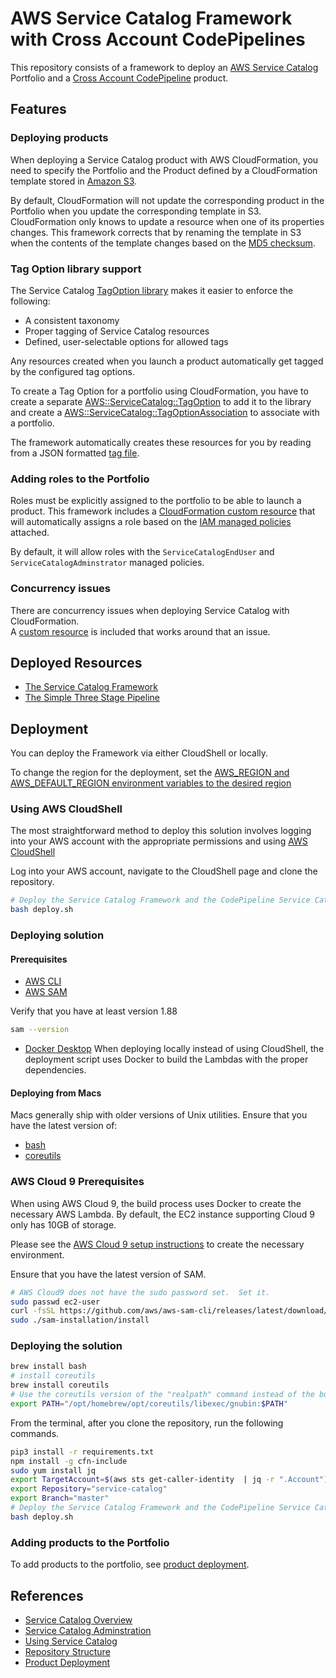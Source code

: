 # AWS Service Catalog Framework with Cross Account CodePipelines

This repository consists of a framework to deploy an [AWS Service Catalog](https://aws.amazon.com/servicecatalog/) Portfolio and a [Cross Account CodePipeline](three-stage-cross-account-pipeline-sc-product/README.md) product.

## Features

### Deploying products

When deploying a Service Catalog product with AWS CloudFormation, you need to specify the Portfolio and the Product defined by a CloudFormation template stored in [Amazon S3](https://aws.amazon.com/s3/).  

By default, CloudFormation will not update the corresponding product in the Portfolio
when you update the corresponding template in S3. CloudFormation only knows to update a resource when one of its properties changes.  This framework corrects that by renaming the template in S3 when the contents of the template changes based on the [MD5 checksum](https://docs.aws.amazon.com/AmazonS3/latest/userguide/checking-object-integrity.html).

### Tag Option library support

The Service Catalog [TagOption library](https://docs.aws.amazon.com/servicecatalog/latest/adminguide/tagoptions.html) makes it easier to enforce the following:

- A consistent taxonomy
- Proper tagging of Service Catalog resources
- Defined, user-selectable options for allowed tags

Any resources created when you launch a product automatically get tagged by the configured tag 
options.

To create a Tag Option for a portfolio using CloudFormation, you have to create a separate [AWS::ServiceCatalog::TagOption](https://docs.aws.amazon.com/AWSCloudFormation/latest/UserGuide/aws-resource-servicecatalog-tagoption.html) to add it to the library and create a [AWS::ServiceCatalog::TagOptionAssociation](https://docs.aws.amazon.com/AWSCloudFormation/latest/UserGuide/aws-resource-servicecatalog-tagoptionassociation.html) to associate with a portfolio. 

The framework automatically creates these resources for you by reading from a JSON formatted [tag file](./TAGGING.md).

### Adding roles to the Portfolio

Roles must be explicitly assigned to the portfolio to be able to launch a product.  This framework includes a [CloudFormation custom resource](https://docs.aws.amazon.com/AWSCloudFormation/latest/UserGuide/template-custom-resources.html) that will automatically assigns a role based on the [IAM managed policies](https://docs.aws.amazon.com/IAM/latest/UserGuide/access_policies_managed-vs-inline.html) attached. 

By default, it will allow roles with the ```ServiceCatalogEndUser``` and ```ServiceCatalogAdminstrator``` managed policies.

### Concurrency issues

There are concurrency issues when deploying Service Catalog with CloudFormation.  
A [custom resource](./components/lambdas/lmd-csr-sleep/README.md) is included that works around that an issue.

## Deployed Resources

- [The Service Catalog Framework](./FRAMEWORK_DEPLOYMENT.md)
- [The Simple Three Stage Pipeline](./CODEPIPELINE_PRODUCT.md)

## Deployment

You can deploy the Framework via either CloudShell or locally.

To change the region for the deployment, set the [AWS_REGION and AWS_DEFAULT_REGION environment variables  to the desired region](https://docs.aws.amazon.com/cli/latest/userguide/cli-configure-envvars.html)

### Using AWS CloudShell

The most straightforward method to deploy this solution involves logging into your AWS account with the appropriate permissions and using [AWS CloudShell](https://aws.amazon.com/cloudshell/)

Log into your AWS account, navigate to the CloudShell page and clone the repository.

```bash
# Deploy the Service Catalog Framework and the CodePipeline Service Catalog Product
bash deploy.sh
```

### Deploying solution

#### Prerequisites

- [AWS CLI](https://aws.amazon.com/cli/)
- [AWS SAM](https://docs.aws.amazon.com/serverless-application-model/latest/developerguide/prerequisites.html) 

Verify that you have at least version 1.88

```bash
sam --version 
```

- [Docker Desktop](https://www.docker.com/products/docker-desktop/) When deploying locally instead of using CloudShell, the deployment script uses Docker to build the Lambdas with the proper dependencies.


#### Deploying from Macs

Macs generally ship with older versions of Unix utilities.  Ensure that you have the latest version of:

- [bash](https://formulae.brew.sh/formula/bash)
- [coreutils](https://formulae.brew.sh/formula/coreutils)


### AWS Cloud 9 Prerequisites

When using AWS Cloud 9, the build process uses Docker to create the necessary AWS Lambda. 
By default, the EC2 instance supporting Cloud 9 only has 10GB of storage.

Please see the [AWS Cloud 9 setup instructions](./CLOUD9_SETUP.md) to create the necessary environment.


Ensure that you have the latest version of SAM.

```bash
# AWS Cloud9 does not have the sudo password set.  Set it.
sudo passwd ec2-user
curl -fsSL https://github.com/aws/aws-sam-cli/releases/latest/download/aws-sam-cli-linux-x86_64.zip --output aws-sam-cli-linux-x86_64.zip
sudo ./sam-installation/install

```


### Deploying the solution

```bash
brew install bash
# install coreutils
brew install coreutils
# Use the coreutils version of the "realpath" command instead of the built in version
export PATH="/opt/homebrew/opt/coreutils/libexec/gnubin:$PATH"
```

From the terminal, after you clone the repository, run the following commands.

```bash
pip3 install -r requirements.txt
npm install -g cfn-include
sudo yum install jq
export TargetAccount=$(aws sts get-caller-identity  | jq -r ".Account")
export Repository="service-catalog"
export Branch="master"
# Deploy the Service Catalog Framework and the CodePipeline Service Catalog Product
bash deploy.sh
```

### Adding products to the Portfolio

To add products to the portfolio, see [product deployment](./PRODUCT_DEPLOYMENT.md).

## References

- [Service Catalog Overview](./SERVICE_CATALOG_OVERVIEW.md)
- [Service Catalog Adminstration](./SERVICE_CATALOG_ADMINSTRATION_OVERVIEW.md)
- [Using Service Catalog](./USING_SERVICE_CATALOG.md)
- [Repository Structure](./REPOSITORY_STRUCTURE.md) 
- [Product Deployment](./PRODUCT_DEPLOYMENT.md)
